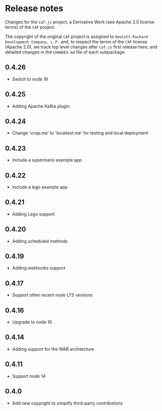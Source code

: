# Release notes

Changes for the `Caf.js` project, a Derivative Work (see Apache 2.0 license terms) of the `CAF` project.

The  copyright of the original `CAF` project is assigned to `Hewlett-Packard Development Company, L.P.` and, to respect the terms of the `CAF` license (Apache 2.0), we track top level changes after `Caf.js` first release here, and detailed changes in the `CHANGES.md` file of each subpackage.

## 0.4.26
- Switch to node 18

## 0.4.25
- Adding Apache Kafka plugin

## 0.4.24
- Change 'vcap.me' to 'localtest.me' for testing and local deployment

## 0.4.23
- Include a supermario example app

## 0.4.22
- Include a lego example app

## 0.4.21
- Adding Lego support

## 0.4.20
- Adding scheduled methods

## 0.4.19
- Adding webhooks support

## 0.4.17
- Support other recent node LTS versions

## 0.4.16
 - Upgrade to node 16

## 0.4.14
 - Adding support for the WAB architecture

## 0.4.11
 - Support node 14

## 0.4.0
 - Add new copyright to simplify third-party contributions

